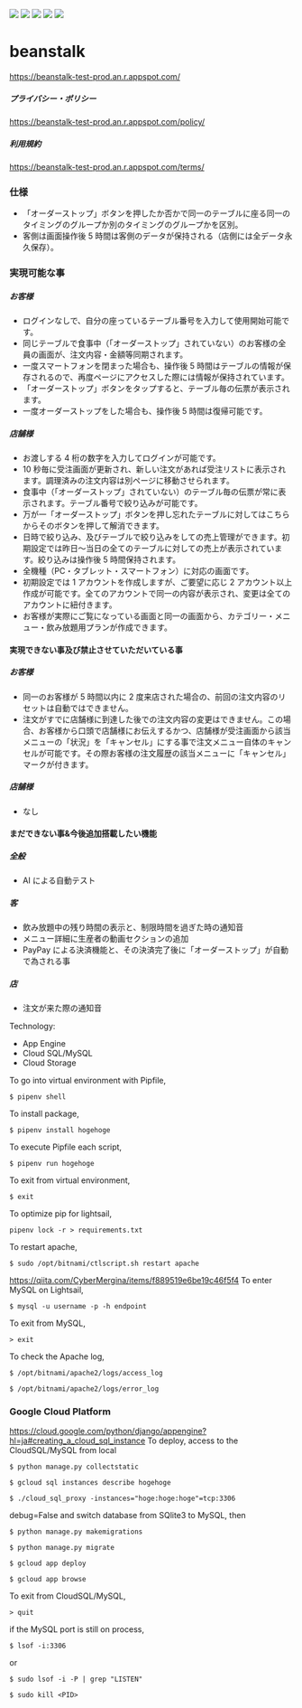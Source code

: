 <img src="https://img.shields.io/badge/-Django-092E20.svg?logo=django&style=flat"> <img src="https://img.shields.io/badge/-Bootstrap-563D7C.svg?logo=bootstrap&style=flat"> <img src="https://img.shields.io/badge/-Sass-CC6699.svg?logo=sass&style=flat"> <img src="https://img.shields.io/badge/-Google%20Cloud-EEE.svg?logo=google-cloud&style=flat"> <img src="https://img.shields.io/badge/-CircleCI-343434.svg?logo=circleci&style=flat">

# beanstalk

https://beanstalk-test-prod.an.r.appspot.com/

##### プライバシー・ポリシー

https://beanstalk-test-prod.an.r.appspot.com/policy/

##### 利用規約

https://beanstalk-test-prod.an.r.appspot.com/terms/

### 仕様

- 「オーダーストップ」ボタンを押したか否かで同一のテーブルに座る同一のタイミングのグループか別のタイミングのグループかを区別。
- 客側は画面操作後 5 時間は客側のデータが保持される（店側には全データ永久保存）。

### 実現可能な事

##### お客様

- ログインなしで、自分の座っているテーブル番号を入力して使用開始可能です。
- 同じテーブルで食事中（「オーダーストップ」されていない）のお客様の全員の画面が、注文内容・金額等同期されます。
- 一度スマートフォンを閉まった場合も、操作後 5 時間はテーブルの情報が保存されるので、再度ページにアクセスした際には情報が保持されています。
- 「オーダーストップ」ボタンをタップすると、テーブル毎の伝票が表示されます。
- 一度オーダーストップをした場合も、操作後 5 時間は復帰可能です。

##### 店舗様

- お渡しする 4 桁の数字を入力してログインが可能です。
- 10 秒毎に受注画面が更新され、新しい注文があれば受注リストに表示されます。調理済みの注文内容は別ページに移動させられます。
- 食事中（「オーダーストップ」されていない）のテーブル毎の伝票が常に表示されます。テーブル番号で絞り込みが可能です。
- 万が一「オーダーストップ」ボタンを押し忘れたテーブルに対してはこちらからそのボタンを押して解消できます。
- 日時で絞り込み、及びテーブルで絞り込みをしての売上管理ができます。初期設定では昨日〜当日の全てのテーブルに対しての売上が表示されています。絞り込みは操作後 5 時間保持されます。
- 全機種（PC・タブレット・スマートフォン）に対応の画面です。
- 初期設定では 1 アカウントを作成しますが、ご要望に応じ 2 アカウント以上作成が可能です。全てのアカウントで同一の内容が表示され、変更は全てのアカウントに紐付きます。
- お客様が実際にご覧になっている画面と同一の画面から、カテゴリー・メニュー・飲み放題用プランが作成できます。

#### 実現できない事及び禁止させていただいている事

##### お客様

- 同一のお客様が 5 時間以内に 2 度来店された場合の、前回の注文内容のリセットは自動ではできません。
- 注文がすでに店舗様に到達した後での注文内容の変更はできません。この場合、お客様から口頭で店舗様にお伝えするかつ、店舗様が受注画面から該当メニューの「状況」を「キャンセル」にする事で注文メニュー自体のキャンセルが可能です。その際お客様の注文履歴の該当メニューに「キャンセル」マークが付きます。

##### 店舗様

- なし

#### まだできない事&今後追加搭載したい機能

##### 全般

- AI による自動テスト

##### 客

- 飲み放題中の残り時間の表示と、制限時間を過ぎた時の通知音
- メニュー詳細に生産者の動画セクションの追加
- PayPay による決済機能と、その決済完了後に「オーダーストップ」が自動で為される事

##### 店

- 注文が来た際の通知音

Technology:

- App Engine
- Cloud SQL/MySQL
- Cloud Storage

To go into virtual environment with Pipfile,

```
$ pipenv shell
```

To install package,

```
$ pipenv install hogehoge
```

To execute Pipfile each script,

```
$ pipenv run hogehoge
```

To exit from virtual environment,

```
$ exit
```

To optimize pip for lightsail,

```
pipenv lock -r > requirements.txt
```

To restart apache,

```
$ sudo /opt/bitnami/ctlscript.sh restart apache
```

https://qiita.com/CyberMergina/items/f889519e6be19c46f5f4
To enter MySQL on Lightsail,

```
$ mysql -u username -p -h endpoint
```

To exit from MySQL,

```
> exit
```

To check the Apache log,

```
$ /opt/bitnami/apache2/logs/access_log
```

```
$ /opt/bitnami/apache2/logs/error_log
```

### Google Cloud Platform

https://cloud.google.com/python/django/appengine?hl=ja#creating_a_cloud_sql_instance
To deploy, access to the CloudSQL/MySQL from local

```
$ python manage.py collectstatic
```

```
$ gcloud sql instances describe hogehoge
```

```
$ ./cloud_sql_proxy -instances="hoge:hoge:hoge"=tcp:3306
```

debug=False and switch database from SQlite3 to MySQL, then

```
$ python manage.py makemigrations
```

```
$ python manage.py migrate
```

```
$ gcloud app deploy
```

```
$ gcloud app browse
```

To exit from CloudSQL/MySQL,

```
> quit
```

if the MySQL port is still on process,

```
$ lsof -i:3306
```

or

```
$ sudo lsof -i -P | grep "LISTEN"
```

```
$ sudo kill <PID>
```
